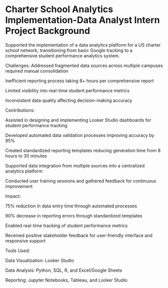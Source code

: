 # Charter School Analytics Implementation-Data Analyst Intern Project Background

Supported the implementation of a data analytics platform for a US charter school network, transitioning from basic Google tracking to a comprehensive student performance analytics system.

Challenges: 
Addressed fragmented data sources across multiple campuses required manual consolidation

Inefficient reporting process taking 8+ hours per comprehensive report

Limited visibility into real-time student performance metrics

Inconsistent data quality affecting decision-making accuracy

Contributions:

Assisted in designing and implementing Looker Studio dashboards for student performance tracking

Developed automated data validation processes improving accuracy by 95%

Created standardized reporting templates reducing generation time from 8 hours to 30 minutes

Supported data integration from multiple sources into a centralized analytics platform

Conducted user training sessions and gathered feedback for continuous improvement

Impact:

75% reduction in data entry time through automated processes

90% decrease in reporting errors through standardized templates

Enabled real-time tracking of student performance metrics

Received positive stakeholder feedback for user-friendly interface and responsive support

Tools Used:


Data Visualization: Looker Studio

Data Analysis: Python, SQL, R, and Excel/Google Sheets 

Reporting: Jupyter Notebooks, Tableau, and Looker Studio
